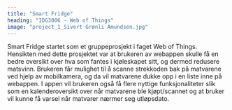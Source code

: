 ```yaml
---
title: "Smart Fridge"
heading: "IDG3006 - Web of Things"
image: "project_1_Sivert Grønli Amundsen.jpg"
---
```


Smart Fridge startet som et gruppeprosjekt i faget Web of Things. Hensikten med dette prosjektet var at brukeren av webappen skulle få en bedre oversikt over hva som fantes i kjøleskapet sitt, og dermed redusere matsvinn. 
Brukeren får mulighet til å scanne strekkoden bak på matvarene ved hjelp av mobilkamera, og da vil  matvarene dukke opp i en liste inne på webappen. 
I appen vil brukeren også få flere nyttige funksjonaliteter slik som en kalenderoversikt over når matvarene ble kjøpt/scannet og at bruker vil kunne få varsel når matvarer nærmer seg utløpsdato.
